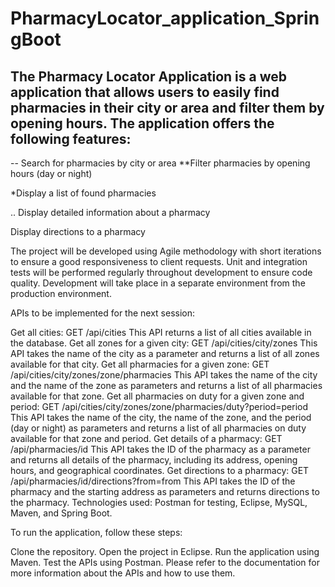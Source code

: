 # PharmacyLocator_application_SpringBoot 

## The Pharmacy Locator Application is a web application that allows users to easily find pharmacies in their city or area and filter them by opening hours. The application offers the following features:

-- Search for pharmacies by city or area
**Filter pharmacies by opening hours (day or night)

*Display a list of found pharmacies

.. Display detailed information about a pharmacy

Display directions to a pharmacy

The project will be developed using Agile methodology with short iterations to ensure a good responsiveness to client requests. Unit and integration tests will be performed regularly throughout development to ensure code quality. Development will take place in a separate environment from the production environment.

APIs to be implemented for the next session:

Get all cities:
GET /api/cities
This API returns a list of all cities available in the database.
Get all zones for a given city:
GET /api/cities/city/zones
This API takes the name of the city as a parameter and returns a list of all zones available for that city.
Get all pharmacies for a given zone:
GET /api/cities/city/zones/zone/pharmacies
This API takes the name of the city and the name of the zone as parameters and returns a list of all pharmacies available for that zone.
Get all pharmacies on duty for a given zone and period:
GET /api/cities/city/zones/zone/pharmacies/duty?period=period
This API takes the name of the city, the name of the zone, and the period (day or night) as parameters and returns a list of all pharmacies on duty available for that zone and period.
Get details of a pharmacy:
GET /api/pharmacies/id
This API takes the ID of the pharmacy as a parameter and returns all details of the pharmacy, including its address, opening hours, and geographical coordinates.
Get directions to a pharmacy:
GET /api/pharmacies/id/directions?from=from
This API takes the ID of the pharmacy and the starting address as parameters and returns directions to the pharmacy.
Technologies used: Postman for testing, Eclipse, MySQL, Maven, and Spring Boot.

To run the application, follow these steps:

Clone the repository.
Open the project in Eclipse.
Run the application using Maven.
Test the APIs using Postman.
Please refer to the documentation for more information about the APIs and how to use them.

